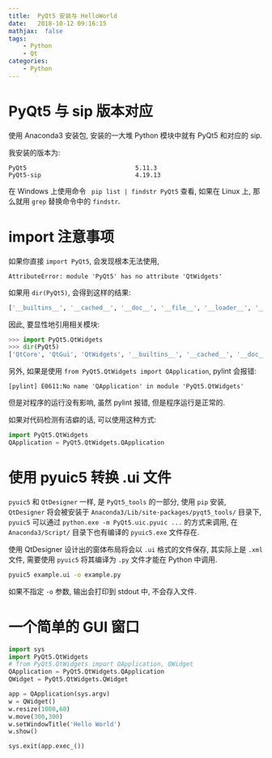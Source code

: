 ```yaml
---
title:  PyQt5 安装与 HelloWorld
date:   2018-10-12 09:16:15
mathjax:  false
tags:
    - Python
    - Qt
categories:
    - Python
---
```


# PyQt5 与 sip 版本对应

使用 Anaconda3 安装包, 安装的一大堆 Python 模块中就有 PyQt5 和对应的 sip.

我安装的版本为:

```
PyQt5                              5.11.3
PyQt5-sip                          4.19.13
```

在 Windows 上使用命令 ` pip list | findstr PyQt5` 查看, 如果在 Linux 上, 那么就用 `grep` 替换命令中的 `findstr`.

# import 注意事项

如果你直接 `import PyQt5`, 会发现根本无法使用,

```
AttributeError: module 'PyQt5' has no attribute 'QtWidgets'
```

如果用 `dir(PyQt5)`, 会得到这样的结果:

```python
['__builtins__', '__cached__', '__doc__', '__file__', '__loader__', '__name__', '__package__', '__path__', '__spec__', '_os', '_path']
```

因此, 要显性地引用相关模块:

```python
>>> import PyQt5.QtWidgets
>>> dir(PyQt5)
['QtCore', 'QtGui', 'QtWidgets', '__builtins__', '__cached__', '__doc__', '__file__', '__loader__', '__name__', '__package__', '__path__', '__spec__', '_os', '_path', 'sip']
```

另外, 如果是使用 `from PyQt5.QtWidgets import QApplication`, pylint 会报错:

```
[pylint] E0611:No name 'QApplication' in module 'PyQt5.QtWidgets'
```

但是对程序的运行没有影响, 虽然 pylint 报错, 但是程序运行是正常的.

如果对代码检测有洁癖的话, 可以使用这种方式:

```python
import PyQt5.QtWidgets
QApplication = PyQt5.QtWidgets.QApplication
```

# 使用 pyuic5 转换 .ui 文件

`pyuic5` 和 `QtDesigner` 一样, 是 `PyQt5_tools` 的一部分, 使用 `pip` 安装, `QtDesigner` 将会被安装于 `Anaconda3/Lib/site-packages/pyqt5_tools/` 目录下, `pyuic5` 可以通过 `python.exe -m PyQt5.uic.pyuic ...` 的方式来调用, 在 `Anaconda3/Script/` 目录下也有编译的 `pyuic5.exe` 文件存在.

使用 QtDesigner 设计出的窗体布局将会以 `.ui` 格式的文件保存, 其实际上是 `.xml` 文件, 需要使用 `pyuic5` 将其编译为 `.py` 文件才能在 Python 中调用.

```sh
pyuic5 example.ui -o example.py
```

如果不指定 `-o` 参数, 输出会打印到 stdout 中, 不会存入文件.

# 一个简单的 GUI 窗口

```python
import sys
import PyQt5.QtWidgets
# from PyQt5.QtWidgets import QApplication, QWidget
QApplication = PyQt5.QtWidgets.QApplication
QWidget = PyQt5.QtWidgets.QWidget

app = QApplication(sys.argv)
w = QWidget()
w.resize(1000,60)
w.move(300,300)
w.setWindowTitle('Hello World')
w.show()

sys.exit(app.exec_())
```
